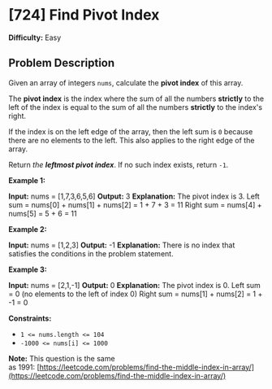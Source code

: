 # [724] Find Pivot Index

**Difficulty:** Easy

## Problem Description

Given an array of integers `nums`, calculate the **pivot index** of this array.

The **pivot index** is the index where the sum of all the numbers **strictly** to the left of the index is equal to the sum of all the numbers **strictly** to the index's right.

If the index is on the left edge of the array, then the left sum is `0` because there are no elements to the left. This also applies to the right edge of the array.

Return _the **leftmost pivot index**_. If no such index exists, return `-1`.

**Example 1:**

**Input:** nums = \[1,7,3,6,5,6\]
**Output:** 3
**Explanation:**
The pivot index is 3.
Left sum = nums\[0\] + nums\[1\] + nums\[2\] = 1 + 7 + 3 = 11
Right sum = nums\[4\] + nums\[5\] = 5 + 6 = 11

**Example 2:**

**Input:** nums = \[1,2,3\]
**Output:** -1
**Explanation:**
There is no index that satisfies the conditions in the problem statement.

**Example 3:**

**Input:** nums = \[2,1,-1\]
**Output:** 0
**Explanation:**
The pivot index is 0.
Left sum = 0 (no elements to the left of index 0)
Right sum = nums\[1\] + nums\[2\] = 1 + -1 = 0

**Constraints:**

*   `1 <= nums.length <= 104`
*   `-1000 <= nums[i] <= 1000`

**Note:** This question is the same as 1991: [https://leetcode.com/problems/find-the-middle-index-in-array/](https://leetcode.com/problems/find-the-middle-index-in-array/)